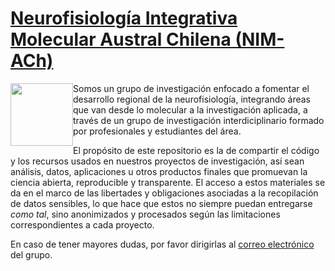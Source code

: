 # [Neurofisiología Integrativa Molecular Austral Chilena (NIM-ACh)](https://nimach.org/)

<img src="https://cdn-icons-png.flaticon.com/512/3721/3721184.png" width="100px" style="float:left"/> 

Somos un grupo de investigación enfocado a fomentar el desarrollo regional de la neurofisiología, integrando áreas que van desde lo molecular a la investigación aplicada, a través de un grupo de investigación interdiciplinario formado por profesionales y estudiantes del área.

El propósito de este repositorio es la de compartir el código y los recursos usados en nuestros proyectos de investigación, así sean análisis, datos, aplicaciones u otros productos finales que promuevan la ciencia abierta, reproducible y transparente. El acceso a estos materiales se da en el marco de las libertades y obligaciones asociadas a la recopilación de datos sensibles, lo que hace que estos no siempre puedan entregarse *como tal*, sino anonimizados y procesados según las limitaciones correspondientes a cada proyecto.

En caso de tener mayores dudas, por favor dirigirlas al [correo electrónico](mailto:nimach.group@gmail.com) del grupo.
